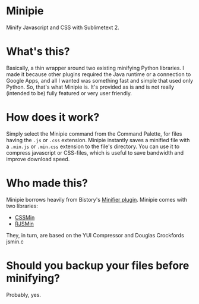 Minipie
=======

Minify Javascript and CSS with Sublimetext 2.

What's this?
============

Basically, a thin wrapper around two existing minifying Python libraries. I made it because other plugins required the Java runtime or a connection to Google Apps, and all I wanted was something fast and simple that used only Python. So, that's what Minipie is. It's provided as is and is not really (intended to be) fully featured or very user friendly.

How does it work?
=================

Simply select the Minipie command from the Command Palette, for files having the `.js` or `.css` extension. Minipie instantly saves a minified file with a `.min.js` or `.min.css` extension to the file's directory. You can use it to compress javascript or CSS-files, which is useful to save bandwidth and improve download speed.

Who made this?
==============

Minipie borrows heavily from Bistory's [Minifier plugin](https://github.com/bistory/Sublime-Minifier).
Minipie comes with two libraries:

- [CSSMin](https://github.com/zacharyvoase/cssmin)
- [RJSMin](http://opensource.perlig.de/rjsmin/)

They, in turn, are based on the YUI Compressor and Douglas Crockfords jsmin.c

Should you backup your files before minifying?
==============================================

Probably, yes.

